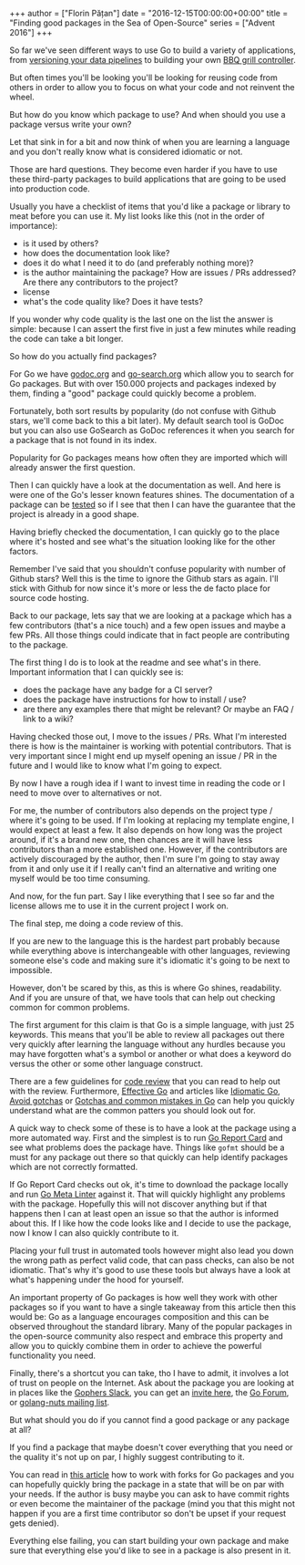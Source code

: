 +++
author = ["Florin Pățan"]
date = "2016-12-15T00:00:00+00:00"
title = "Finding good packages in the Sea of Open-Source"
series = ["Advent 2016"]
+++

So far we've seen different ways to use Go to build a variety of applications,
from [versioning your data pipelines](https://blog.gopheracademy.com/advent-2016/pachyderm/) to building your own [BBQ grill controller](https://blog.gopheracademy.com/advent-2016/qpid/).

But often times you'll be looking you'll be looking for reusing code from
others in order to allow you to focus on what your code and not reinvent the
wheel.

But how do you know which package to use? And when should you use a package
versus write your own?

Let that sink in for a bit and now think of when you are learning a language
and you don't really know what is considered idiomatic or not.

Those are hard questions. They become even harder if you have to use these
third-party packages to build applications that are going to be used into
production code.

Usually you have a checklist of items that you'd like a package or library
to meat before you can use it. My list looks like this (not in the order of 
importance):

- is it used by others?
- how does the documentation look like?
- does it do what I need it to do (and preferably nothing more)?
- is the author maintaining the package? How are issues / PRs addressed? Are
there any contributors to the project?
- license
- what's the code quality like? Does it have tests?

If you wonder why code quality is the last one on the list the answer is
simple: because I can assert the first five in just a few minutes while
reading the code can take a bit longer.

So how do you actually find packages?

For Go we have [godoc.org](https://godoc.org/) and [go-search.org](http://go-search.org/) which allow you
to search for Go packages. But with over 150.000 projects and packages indexed
by them, finding a "good" package could quickly become a problem.

Fortunately, both sort results by popularity (do not confuse with Github stars,
we'll come back to this a bit later). My default search tool is GoDoc but you
can also use GoSearch as GoDoc references it when you search for a package that
is not found in its index.

Popularity for Go packages means how often they are imported which will already
answer the first question.

Then I can quickly have a look at the documentation as well. And here is were
one of the Go's lesser known features shines. The documentation of a package
can be [tested](https://blog.golang.org/examples) so if I see that then I can
have the guarantee that the project is already in a good shape.

Having briefly checked the documentation, I can quickly go to the place where
it's hosted and see what's the situation looking like for the other factors.

Remember I've said that you shouldn't confuse popularity with number of Github
stars? Well this is the time to ignore the Github stars as again. I'll stick
with Github for now since it's more or less the de facto place for source code
hosting.

Back to our package, lets say that we are looking at a package which has a few
contributors (that's a nice touch) and a few open issues and maybe a few PRs.
All those things could indicate that in fact people are contributing to the
package.

The first thing I do is to look at the readme and see what's in there.
Important information that I can quickly see is:
- does the package have any badge for a CI server?
- does the package have instructions for how to install / use?
- are there any examples there that might be relevant? Or maybe an FAQ / link
to a wiki?

Having checked those out, I move to the issues / PRs. What I'm interested there
is how is the maintainer is working with potential contributors. That is very
important since I might end up myself opening an issue / PR in the future and
I would like to know what I'm going to expect.

By now I have a rough idea if I want to invest time in reading the code or I
need to move over to alternatives or not.

For me, the number of contributors also depends on the project type / where
it's going to be used. If I'm looking at replacing my template engine, I would
expect at least a few. It also depends on how long was the project around, if
it's a brand new one, then chances are it will have less contributors than a
more established one. However, if the contributors are actively discouraged by
the author, then I'm sure I'm going to stay away from it and only use it if I
really can't find  an alternative and writing one myself would be too time
consuming.

And now, for the fun part. Say I like everything that I see so far and the
license allows me to use it in the current project I work on.

The final step, me doing a code review of this.

If you are new to the language this is the hardest part probably because while
everything above is interchangeable with other languages, reviewing someone
else's code and making sure it's idiomatic it's going to be next to impossible.

However, don't be scared by this, as this is where Go shines, readability. And
if you are unsure of that, we have tools that can help out checking common for
common problems.

The first argument for this claim is that Go is a simple language, with just
25 keywords. This means that you'll be able to review all packages out there
very quickly after learning the language without any hurdles because you may
have forgotten what's a symbol or another or what does a keyword do versus the
other or some other language construct.

There are a few guidelines for [code review](https://github.com/golang/go/wiki/CodeReviewComments) that you can read to
help out with the review. Furthermore, [Effective Go](https://golang.org/doc/effective_go.html) and articles like
[Idiomatic Go](https://dmitri.shuralyov.com/idiomatic-go), [Avoid gotchas](https://divan.github.io/posts/avoid_gotchas) or 
[Gotchas and common mistakes in Go](http://devs.cloudimmunity.com/gotchas-and-common-mistakes-in-go-golang/) can help you
quickly understand what are the common patters you should look out for.

A quick way to check some of these is to have a look at the package using a
more automated way. First and the simplest is to run [Go Report Card](https://goreportcard.com/) and see
what problems does the package have. Things like `gofmt` should be a must for
any package out there so that quickly can help identify packages which are not
correctly formatted.

If Go Report Card checks out ok, it's time to download the package locally and
run [Go Meta Linter](https://github.com/alecthomas/gometalinter) against it.
That will quickly highlight any problems with the package. Hopefully this will
not discover anything but if that happens then I can at least open an issue so
that the author is informed about this. If I like how the code looks like and
I decide to use the package, now I know I can also quickly contribute to it.

Placing your full trust in automated tools however might also lead you down the
wrong path as perfect valid code, that can pass checks, can also be not
idiomatic. That's why it's good to use these tools but always have a look at
what's happening under the hood for yourself.

An important property of Go packages is how well they work with other packages
so if you want to have a single takeaway from this article then this would be:
Go as a language encourages composition and this can be observed throughout the
standard library. Many of the popular packages in the open-source community
also respect and embrace this property and allow you to quickly combine them
in order to achieve the powerful functionality you need.

Finally, there's a shortcut you can take, tho I have to admit, it involves a
lot of trust on people on the Internet. Ask about the package you are looking
at in places like the [Gophers Slack](https://gophers.slack.com/), you can get
an [invite here](https://invite.slack.golangbridge.org/), the [Go Forum](https://forum.golangbridge.org/), 
or [golang-nuts mailing list](https://groups.google.com/forum/#!forum/golang-nuts).

But what should you do if you cannot find a good package or any package at all?

If you find a package that maybe doesn't cover everything that you need or
the quality it's not up on par, I highly suggest contributing to it. 

You can read in [this article](http://blog.sgmansfield.com/2016/06/working-with-forks-in-go/) how to work with forks for
Go packages and you can hopefully quickly bring the package in a state that
will be on par with your needs. If the author is busy maybe you can ask to
have commit rights or even become the maintainer of the package (mind you that
this might not happen if you are a first time contributor so don't be upset if
your request gets denied).

Everything else failing, you can start building your own package and make sure
that everything else you'd like to see in a package is also present in it.
